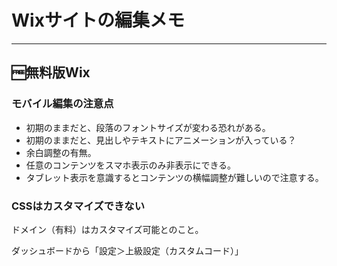 # Wixサイトの編集メモ


***


## 🆓無料版Wix

### モバイル編集の注意点

- 初期のままだと、段落のフォントサイズが変わる恐れがある。
- 初期のままだと、見出しやテキストにアニメーションが入っている？
- 余白調整の有無。
- 任意のコンテンツをスマホ表示のみ非表示にできる。
- タブレット表示を意識するとコンテンツの横幅調整が難しいので注意する。

### CSSはカスタマイズできない

ドメイン（有料）はカスタマイズ可能とのこと。

ダッシュボードから「設定＞上級設定（カスタムコード）」